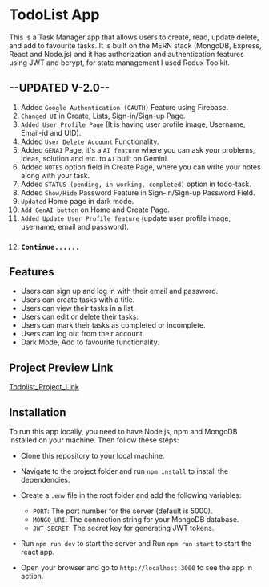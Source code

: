 # TodoList App

This is a Task Manager app that allows users to create, read, update delete, and add to favourite tasks. It is built on the MERN stack (MongoDB, Express, React and Node.js) and it has authorization and authentication features using JWT and bcrypt, for state management I used Redux Toolkit.

## --UPDATED V-2.0--

1. Added `Google Authentication (OAUTH)` Feature using Firebase.
2. `Changed UI` in Create, Lists, Sign-in/Sign-up Page.
3. `Added User Profile Page` (It is having user profile image, Username, Email-id and UID).
4. Added `User Delete Account` Functionality.
5. Added `GENAI` Page, it's a `AI feature` where you can ask your problems, ideas, solution and etc. to `AI` built on Gemini.
6. Added `NOTES` option field in Create Page, where you can write your notes along with your task.
7. Added `STATUS (pending, in-working, completed)` option in todo-task.
8. Added `Show/Hide` Password Feature in Sign-in/Sign-up Password Field. 
9. `Updated` Home page in dark mode.
10. `Add GenAI button` on Home and Create Page.
11. `Added Update User Profile feature` (update user profile image, username, email and password).
12.  ### `Continue......`

## Features

- Users can sign up and log in with their email and password.
- Users can create tasks with a title.
- Users can view their tasks in a list.
- Users can edit or delete their tasks.
- Users can mark their tasks as completed or incomplete.
- Users can log out from their account.
- Dark Mode, Add to favourite functionality.

## Project Preview Link
[Todolist_Project_Link](https://todolist-views.vercel.app/)

## Installation

To run this app locally, you need to have Node.js, npm and MongoDB installed on your machine. Then follow these steps:

- Clone this repository to your local machine.
- Navigate to the project folder and run `npm install` to install the dependencies.
- Create a `.env` file in the root folder and add the following variables:

  - `PORT`: The port number for the server (default is 5000).
  - `MONGO_URI`: The connection string for your MongoDB database.
  - `JWT_SECRET`: The secret key for generating JWT tokens.

- Run `npm run dev` to start the server and Run `npm run start` to start the react app.
- Open your browser and go to `http://localhost:3000` to see the app in action.
